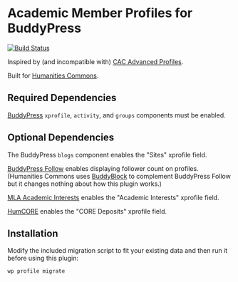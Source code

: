 # Academic Member Profiles for BuddyPress

[![Build Status](https://travis-ci.org/mlaa/profile.svg)](https://travis-ci.org/mlaa/profile)

Inspired by (and incompatible with) [CAC Advanced Profiles](https://github.com/cuny-academic-commons/cac-advanced-profiles).

Built for [Humanities Commons](https://hcommons.org).


## Required Dependencies

[BuddyPress](https://buddypress.org) `xprofile`, `activity`, and `groups` components must be enabled.


## Optional Dependencies

The BuddyPress `blogs` component enables the "Sites" xprofile field.

[BuddyPress Follow](https://wordpress.org/plugins/buddypress-followers) enables displaying follower count on profiles. (Humanities Commons uses [BuddyBlock](http://www.philopress.com/products/buddyblock) to complement BuddyPress Follow but it changes nothing about how this plugin works.)

[MLA Academic Interests](https://github.com/mlaa/mla-academic-interests) enables the "Academic Interests" xprofile field.

[HumCORE](https://github.com/mlaa/humcore) enables the "CORE Deposits" xprofile field.


## Installation

Modify the included migration script to fit your existing data and then run it before using this plugin:

    wp profile migrate
